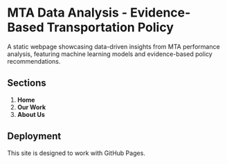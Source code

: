 # MTA Data Analysis - Evidence-Based Transportation Policy

A static webpage showcasing data-driven insights from MTA performance analysis, featuring machine learning models and evidence-based policy recommendations.

## Sections

1. **Home**
2. **Our Work**
3. **About Us**

## Deployment

This site is designed to work with GitHub Pages.

